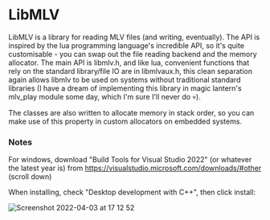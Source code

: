 # LibMLV

LibMLV is a library for reading MLV files (and writing, eventually). The API is inspired by the lua programming language's incredible API, so it's quite customisable - you can swap out the file reading backend and the memory allocator. The main API is libmlv.h, and like lua, convenient functions that rely on the standard library/file IO are in libmlvaux.h, this clean separation again allows libmlv to be used on systems without traditional standard libraries (I have a dream of implementing this library in magic lantern's mlv_play module some day, which I'm sure I'll never do 💀).

The classes are also written to allocate memory in stack order, so you can make use of this property in custom allocators on embedded systems.

### Notes

For windows, download "Build Tools for Visual Studio 2022" (or whatever the latest year is) from https://visualstudio.microsoft.com/downloads/#other (scroll down)

When installing, check "Desktop development with C++", then click install:

![Screenshot 2022-04-03 at 17 12 52](https://user-images.githubusercontent.com/23642861/161437468-8db69298-0c37-4916-930e-64728a264471.png)

